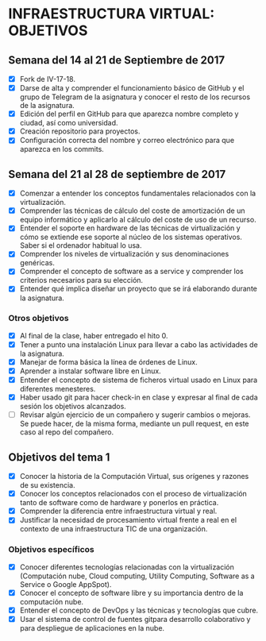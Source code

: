 # INFRAESTRUCTURA VIRTUAL: OBJETIVOS

## Semana del 14 al 21 de Septiembre de 2017

 - [x] Fork de IV-17-18.
 - [x] Darse de alta y comprender el funcionamiento básico de GitHub y el grupo de Telegram de la asignatura y conocer el resto de los recursos de la asignatura.
 - [x] Edición del perfil en GitHub para que aparezca nombre completo y ciudad, así como universidad.
 - [x] Creación repositorio para proyectos.
 - [x] Configuración correcta del nombre y correo electrónico para que aparezca en los commits.

## Semana del 21 al 28 de septiembre de 2017

  - [x] Comenzar a entender los conceptos fundamentales relacionados con la virtualización.
  - [x] Comprender las técnicas de cálculo del coste de amortización de un equipo informático y aplicarlo al cálculo del coste de uso de un recurso.
  - [x] Entender el soporte en hardware de las técnicas de virtualización y cómo se extiende ese soporte al núcleo de los sistemas operativos. Saber si el ordenador habitual lo usa.
  - [x] Comprender los niveles de virtualización y sus denominaciones genéricas.
  - [x] Comprender el concepto de software as a service y comprender los criterios necesarios para su elección.
  - [x] Entender qué implica diseñar un proyecto que se irá elaborando durante la asignatura.

### Otros objetivos

  - [x] Al final de la clase, haber entregado el hito 0.
  - [x] Tener a punto una instalación Linux para llevar a cabo las actividades de la asignatura.
  - [x] Manejar de forma básica la línea de órdenes de Linux.
  - [x] Aprender a instalar software libre en Linux.
  - [x] Entender el concepto de sistema de ficheros virtual usado en Linux para diferentes menesteres.
  - [x] Haber usado git para hacer check-in en clase y expresar al final de cada sesión los objetivos alcanzados.
  - [ ] Revisar algún ejercicio de un compañero y sugerir cambios o mejoras. Se puede hacer, de la misma forma, mediante un pull request, en este caso al repo del compañero.

## Objetivos del tema 1

  - [x] Conocer la historia de la Computación Virtual, sus orígenes y razones de su existencia.
  - [x] Conocer los conceptos relacionados con el proceso de virtualización tanto de software como de hardware y ponerlos en práctica.
  - [x] Comprender la diferencia entre infraestructura virtual y real.
  - [x] Justificar la necesidad de procesamiento virtual frente a real en el contexto de una infraestructura TIC de una organización.

### Objetivos específicos

  - [x] Conocer diferentes tecnologías relacionadas con la virtualización (Computación nube, Cloud computing, Utility Computing, Software as a Service o Google AppSpot).
  - [x] Conocer el concepto de software libre y su importancia dentro de la computación nube.
  - [x] Entender el concepto de DevOps y las técnicas y tecnologías que cubre.
  - [x] Usar el sistema de control de fuentes gitpara desarrollo colaborativo y para despliegue de aplicaciones en la nube.
